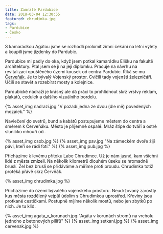 ```yaml
---
title: Zamrzlé Pardubice
date: 2018-03-04 12:30:55
featured: chrudimka.jpg
tags:
- Pardubice
- Česko
---
```

S kamarádkou Agátou jsme se rozhodli prolomit zimní čekání na letní výlety a koupili jsme jízdenky do Pardubic.

<!-- more -->
Pardubice mi padly do oka, když jsem potkal kamarádku Elišku na fakultě architektury. Ptal jsem se jí na její diplomku. Pracuje na návrhu na revitalizaci opuštěného území kousek od centra Pardubic. Říká se mu [Červeňák](https://mapy.cz/s/2CcNk). Je to bývalý Vojenský prostor. Cvičili tady vojenští železničáři. Učili se stavět a rozebírat mosty a kolejnice. 

Pardubické nádraží je krásný ale dá práci to prohlídnout skrz vrstvy reklam, plakátů, cedulek a dalšího vizuálního bordelu.

{% asset_img nadrazi.jpg "V pozadí jedna ze dvou (dle mě) povedených mozaiek." %}

Navlečení do svetrů, bund a kabátů postupujeme městem do centra a směrem k Červeňáku. Město je příjemně ospalé. Mráz štípe do tváří a ostré sluníčko mhouří oči.

{% asset_img csob.jpg %}
{% asset_img pav.jpg "Na zámeckém dvoře žijí pávi, kteří se rádi fotí." %}
{% asset_img pub.jpg %}

Přicházíme k levému přítoku Labe Chrudimce. Už je nám jasné, kam všichni lidé z města zmizeli. Na několik kilometrů dlouhém úseku se hromadně bruslí. Žel bez bruslí se přidáváme a míříme proti proudu. Chrudimka totiž protéká přávě skrz Červňák.

{% asset_img chrudimka.jpg %}

Přicházíme do území bývalého vojenského prostoru. Neudržovaný zarostlý kus města rozdělený vejpůl údolím s Chrudimkou uprostřed. Křoviny jsou protkané cestičkami. Postupně míjíme několik mostů, nebo jen zbytků po nich. Je tu klid.

{% asset_img agata_v_korunach.jpg "Agáta v korunách stromů na vrcholu jednoho z betonových pilířů" %}
{% asset_img setkani.jpg  %}
{% asset_img cervenak.jpg  %}
